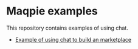 # Maqpie examples
This repository contains examples of using chat.
- [Example of using chat to build an marketplace](marketplace)
